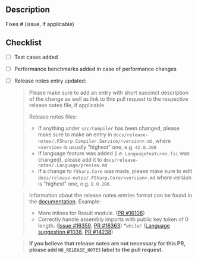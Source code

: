 ## Description

<!-- Please include a summary of the change and which issue is fixed. Please also include relevant motivation and context. List any dependencies that are required for this change. -->

Fixes # (issue, if applicable)

## Checklist

- [ ] Test cases added
- [ ] Performance benchmarks added in case of performance changes
- [ ] Release notes entry updated:
    > Please make sure to add an entry with short succinct description of the change as well as link to this pull request to the respective release notes file, if applicable.
    >
    > Release notes files:
    > - If anything under `src/Compiler` has been changed, please make sure to make an entry in `docs/release-notes/.FSharp.Compiler.Service/<version>.md`, where `<version>` is usually "highest" one, e.g. `42.8.200`
    > - If language feature was added (i.e. `LanguageFeatures.fsi` was changed), please add it to `docs/release-notes/.Language/preview.md`
    > - If a change to `FSharp.Core` was made, please make sure to edit `docs/release-notes/.FSharp.Core/<version>.md` where version is "highest" one, e.g. `8.0.200`.

    > Information about the release notes entries format can be found in the [documentation](https://fsharp.github.io/fsharp-compiler-docs/release-notes/About.html).
    > Example:
    > * More inlines for Result module. ([PR #16106](https://github.com/dotnet/fsharp/pull/16106))
    > * Correctly handle assembly imports with public key token of 0 length. ([Issue #16359](https://github.com/dotnet/fsharp/issues/16359), [PR #16363](https://github.com/dotnet/fsharp/pull/16363))
    > *`while!` ([Language suggestion #1038](https://github.com/fsharp/fslang-suggestions/issues/1038), [PR #14238](https://github.com/dotnet/fsharp/pull/14238))

    > **If you believe that release notes are not necessary for this PR, please add `NO_RELEASE_NOTES` label to the pull request.**